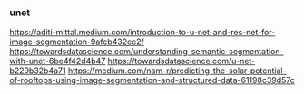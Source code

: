 ### unet

https://aditi-mittal.medium.com/introduction-to-u-net-and-res-net-for-image-segmentation-9afcb432ee2f
https://towardsdatascience.com/understanding-semantic-segmentation-with-unet-6be4f42d4b47
https://towardsdatascience.com/u-net-b229b32b4a71
https://medium.com/nam-r/predicting-the-solar-potential-of-rooftops-using-image-segmentation-and-structured-data-61198c39d57c
